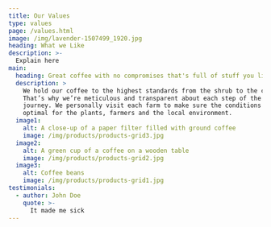 ```yaml
---
title: Our Values
type: values
page: /values.html
image: /img/lavender-1507499_1920.jpg
heading: What we Like
description: >-
  Explain here
main:
  heading: Great coffee with no compromises that's full of stuff you like!!!
  description: >
    We hold our coffee to the highest standards from the shrub to the cup.
    That’s why we’re meticulous and transparent about each step of the coffee’s
    journey. We personally visit each farm to make sure the conditions are
    optimal for the plants, farmers and the local environment.
  image1:
    alt: A close-up of a paper filter filled with ground coffee
    image: /img/products/products-grid3.jpg
  image2:
    alt: A green cup of a coffee on a wooden table
    image: /img/products/products-grid2.jpg
  image3:
    alt: Coffee beans
    image: /img/products/products-grid1.jpg
testimonials:
  - author: John Doe
    quote: >-
      It made me sick
---
```

